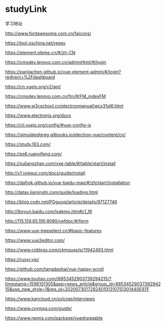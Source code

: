 # studyLink
学习地址
<!-- fontawesome图标库 -->
http://www.fontawesome.com.cn/faicons/
<!-- 在线正则表达式测试 -->
https://tool.oschina.net/regex
<!-- element -->
https://element.eleme.cn/#/zh-CN
<!-- cmsdev.lenovo test1 test1 ganshuang1 ganshuang1 lirui20 lirui20 test04 test05-->
https://cmsdev.lenovo.com.cn/adminHtml/#/login 
<!-- vue-element-admin -->
https://panjiachen.github.io/vue-element-admin/#/login?redirect=%2Fdashboard
<!-- vuejs -->
https://cn.vuejs.org/v2/api/
<!-- lenovo FM-->
https://cmsdev.lenovo.com.cn/fm/#/FM_indexFM
<!-- Electron 教程 -->
https://www.w3cschool.cn/electronmanual/wcx31ql6.html
<!-- Electron 文档 -->
https://www.electronjs.org/docs
<!-- Vue CLI -->
https://cli.vuejs.org/config/#vue-config-js
<!-- electron-vue -->
https://simulatedgreg.gitbooks.io/electron-vue/content/cn/
<!-- 网易云课堂 -->
https://study.163.com/
<!-- ES6 入门教程 -->
https://es6.ruanyifeng.com/
<!-- vxe-table -->
https://xuliangzhan.com/vxe-table/#/table/start/install
<!-- iView -->
http://v1.iviewui.com/docs/guide/install
<!-- Vue Baidu Map -->
https://dafrok.github.io/vue-baidu-map/#/zh/start/installation
<!-- DataV -->
http://datav.jiaminghi.com/guide/loading.html
<!-- web百度离线地图开发（详细教程）2019 -->
https://blog.csdn.net/PGguoqi/article/details/97127746
<!-- 百度地图API -->
http://lbsyun.baidu.com/jsdemo.htm#c1_16
<!-- Freedomen -->
http://115.159.65.195:8080/vefdoc/#/form
<!-- VueTreeselect -->
https://www.vue-treeselect.cn/#basic-features
<!-- vue2editor -->
https://www.vue2editor.com/
<!-- /sockjs-node/info 报错问题 -->
https://www.cnblogs.com/ckmouse/p/11942493.html
<!-- 若依管理系统 -->
https://ruoyi.vip/
<!-- vue-happy-scroll -->
https://github.com/tangdaohai/vue-happy-scroll
<!-- 超实用 Vue 右键菜单组件Vue-ContextMenu -->
https://www.toutiao.com/i6853452903739294215/?timestamp=1596101305&app=news_article&group_id=6853452903739294215&use_new_style=1&req_id=202007301728240101310751301440E97F
<!-- 前端问题总结 -->
https://www.kancloud.cn/sxlcjqq/interviews
<!-- 前端面试与进阶指南 -->
https://www.cxymsg.com/guide/
<!-- vuedraggable -->
https://www.npmjs.com/package/vuedraggable